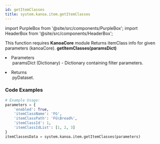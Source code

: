 ```yaml
---
id: getItemClasses
title: system.kanoa.item.getItemClasses
---
```


import PurpleBox from '@site/src/components/PurpleBox';
import HeaderBox from '@site/src/components/HeaderBox';

<PurpleBox>This function requires <b>KanoaCore</b> module</PurpleBox>
<HeaderBox header="Description">Returns itemClass info for given parameters (kanoaCore).</HeaderBox>
<HeaderBox header="Syntax">
    <b>getItemClasses(paramsDict)</b>
    <li>Parameters <br />
        <ul>paramsDict (Dictionary) - Dictionary containing filter parameters.</ul>
    </li>
    <li>Returns <br />
        <ul>pyDataset.</ul>
    </li>
</HeaderBox>

### Code Examples

```python
# Example Usage:
parameters = {
    'enabled': True,
    'itemClassName': 'FG',
    'itemClassPath': 'FG\Bread%',
    'itemClassId': 1,
    'itemClassIdList': [1, 2, 3]
}
itemClassesData = system.kanoa.item.getItemClasses(parameters)